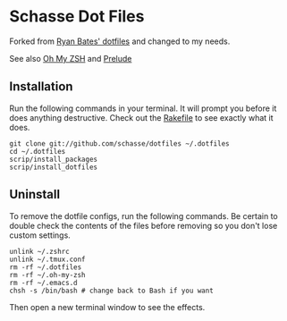 # Schasse Dot Files

Forked from [Ryan Bates' dotfiles](https://github.com/ryanb/dotfiles) and changed to my needs.

See also [Oh My ZSH](https://github.com/robbyrussell/oh-my-zsh) and [Prelude](https://github.com/bbatsov/prelude)

## Installation

Run the following commands in your terminal. It will prompt you before it does anything destructive. Check out the [Rakefile](https://github.com/schasse/dotfiles/blob/master/Rakefile) to see exactly what it does.

```terminal
git clone git://github.com/schasse/dotfiles ~/.dotfiles
cd ~/.dotfiles
scrip/install_packages
scrip/install_dotfiles
```

## Uninstall

To remove the dotfile configs, run the following commands. Be certain to double check the contents of the files before removing so you don't lose custom settings.

```
unlink ~/.zshrc
unlink ~/.tmux.conf
rm -rf ~/.dotfiles
rm -rf ~/.oh-my-zsh
rm -rf ~/.emacs.d
chsh -s /bin/bash # change back to Bash if you want
```

Then open a new terminal window to see the effects.
